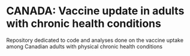 # CANADA: Vaccine update in adults with chronic health conditions

Repository dedicated to code and analyses done on the vaccine uptake among Canadian adults with physical chronic health conditions